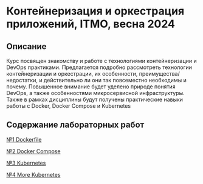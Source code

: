# Контейнеризация и оркестрация приложений, ITMO, весна 2024

## Описание
Курс посвящен знакомству и работе с технологиями контейнеризации и DevOps практиками. Предлагается подробно рассмотреть технологии контейнеризации и оркестрации, их особенности, преимущества/недостатки, и действительно ли они так повсеместно необходимы и почему. Повышенное внимание будет уделено природе понятия DevOps, а также особенностями микросервисной инфраструктуры. Также в рамках дисциплины будут получены практические навыки работы с Docker, Docker Compose и Kubernetes


## Содержание лабораторных работ
[№1 Dockerfile](lab1/README.md)

[№2 Docker Compose](lab2/README.md)

[№3 Kubernetes](lab3/README.md)

[№4 More Kubernetes](lab4/README.md)